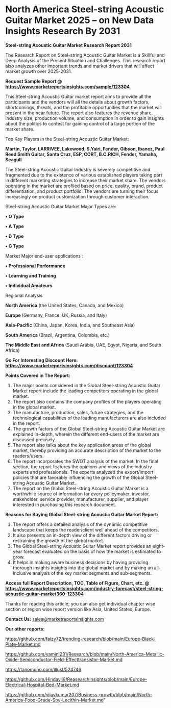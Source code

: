 # North America Steel-string Acoustic Guitar Market 2025 – on New Data Insights Research By 2031

<strong>Steel-string Acoustic Guitar Market Research Report 2031</strong>

The Research Report on Steel-string Acoustic Guitar Market is a Skillful and Deep Analysis of the Present Situation and Challenges. This research report also analyzes other important trends and market drivers that will affect market growth over 2025-2031.

<strong>Request Sample Report @ <a href=https://www.marketreportsinsights.com/sample/123304>https://www.marketreportsinsights.com/sample/123304</a></strong>

This Steel-string Acoustic Guitar market report aims to provide all the participants and the vendors will all the details about growth factors, shortcomings, threats, and the profitable opportunities that the market will present in the near future. The report also features the revenue share, industry size, production volume, and consumption in order to gain insights about the politics to contest for gaining control of a large portion of the market share.

Top Key Players in the Steel-string Acoustic Guitar Market:

<strong>Martin, Taylor, LARRIVEE, Lakewood, S.Yairi, Fender, Gibson, Ibanez, Paul Reed Smith Guitar, Santa Cruz, ESP, CORT, B.C.RICH, Fender, Yamaha, Seagull</strong>

The Steel-string Acoustic Guitar Industry is severely competitive and fragmented due to the existence of various established players taking part in different marketing strategies to increase their market share. The vendors operating in the market are profiled based on price, quality, brand, product differentiation, and product portfolio. The vendors are turning their focus increasingly on product customization through customer interaction.

Steel-string Acoustic Guitar Market Major Types are:

<strong>• O Type

• A Type

• D Type

• G Type</strong>

Market Major end-user applications :

<strong>• Professional Performance

• Learning and Training

• Individual Amateurs</strong>

Regional Analysis

</u><strong><b>North America</b></strong> (the United States, Canada, and Mexico)

<strong><b>Europe </b></strong>(Germany, France, UK, Russia, and Italy)

<strong><b>Asia-Pacific</b></strong> (China, Japan, Korea, India, and Southeast Asia)

<strong><b>South America</b></strong> (Brazil, Argentina, Colombia, etc.)

<strong><b>The Middle East and Africa</b></strong> (Saudi Arabia, UAE, Egypt, Nigeria, and South Africa)

<strong>Go For Interesting Discount Here: <a href=https://www.marketreportsinsights.com/discount/123304>https://www.marketreportsinsights.com/discount/123304</a></strong>

<strong>Points Covered in The Report:</strong>
<ol>
  <li>The major points considered in the Global Steel-string Acoustic Guitar Market report include the leading competitors operating in the global market.</li>
  <li>The report also contains the company profiles of the players operating in the global market.</li>
  <li>The manufacture, production, sales, future strategies, and the technological capabilities of the leading manufacturers are also included in the report.</li>
  <li>The growth factors of the Global Steel-string Acoustic Guitar Market are explained in-depth, wherein the different end-users of the market are discussed precisely.</li>
  <li>The report also talks about the key application areas of the global market, thereby providing an accurate description of the market to the readers/users.</li>
  <li>The report incorporates the SWOT analysis of the market. In the final section, the report features the opinions and views of the industry experts and professionals. The experts analyzed the export/import policies that are favorably influencing the growth of the Global Steel-string Acoustic Guitar Market.</li>
  <li>The report on the Global Steel-string Acoustic Guitar Market is a worthwhile source of information for every policymaker, investor, stakeholder, service provider, manufacturer, supplier, and player interested in purchasing this research document.</li>
</ol>
<strong>Reasons for Buying Global Steel-string Acoustic Guitar Market Report:</strong>

<ol>
  <li>The report offers a detailed analysis of the dynamic competitive landscape that keeps the reader/client well ahead of the competitors.</li>
  <li>It also presents an in-depth view of the different factors driving or restraining the growth of the global market.</li>
  <li>The Global Steel-string Acoustic Guitar Market report provides an eight-year forecast evaluated on the basis of how the market is estimated to grow.</li>
  <li>It helps in making aware business decisions by having providing thorough insights insights into the global market and by making an all-inclusive analysis of the key market segments and sub-segments.</li>
</ol>
<strong>Access full Report Description, TOC, Table of Figure, Chart, etc. @ <a href=https://www.marketreportsinsights.com/industry-forecast/steel-string-acoustic-guitar-market360-123304>https://www.marketreportsinsights.com/industry-forecast/steel-string-acoustic-guitar-market360-123304</a></strong>


Thanks for reading this article; you can also get individual chapter wise section or region wise report version like Asia, United States, Europe.

<strong>Contact Us:</strong>
sales@marketreportsinsights.com

<strong>Our other reports:</strong>

<a href=https://github.com/faizy72/trending-research/blob/main/Europe-Black-Plate-Market.md>https://github.com/faizy72/trending-research/blob/main/Europe-Black-Plate-Market.md</a>

<a href=https://github.com/yamini231/Research/blob/main/North-America-Metallic-Oxide-Semiconductor-Field-Effecttransistor-Market.md>https://github.com/yamini231/Research/blob/main/North-America-Metallic-Oxide-Semiconductor-Field-Effecttransistor-Market.md</a>

<a href=https://tanomuno.com/illust/524746>https://tanomuno.com/illust/524746</a>

<a href=https://github.com/Hindavii9/ReasearchInsights/blob/main/Europe-Electrical-Hospital-Bed-Market.md>https://github.com/Hindavii9/ReasearchInsights/blob/main/Europe-Electrical-Hospital-Bed-Market.md</a>

<a href=https://github.com/vijaykumar207/Business-growth/blob/main/North-America-Food-Grade-Soy-Lecithin-Market.md>https://github.com/vijaykumar207/Business-growth/blob/main/North-America-Food-Grade-Soy-Lecithin-Market.md</a>"
